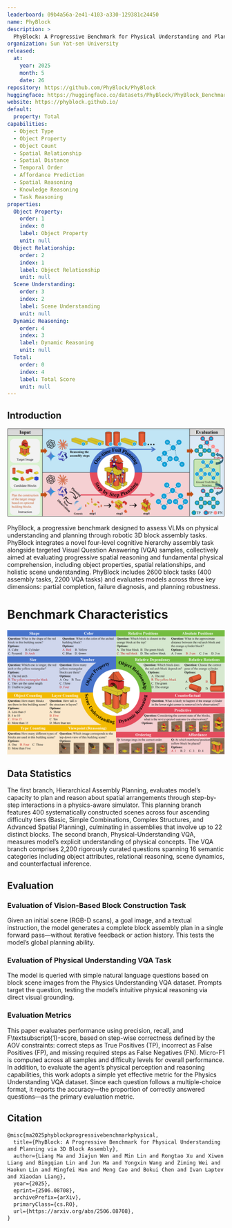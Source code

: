 ```yaml
---
leaderboard: 09b4a56a-2e41-4103-a330-129381c24450
name: PhyBlock
description: >
  PhyBlock: A Progressive Benchmark for Physical Understanding and Planning via 3D Block Assembly
organization: Sun Yat-sen University
released:
  at:
    year: 2025
    month: 5
    date: 26
repository: https://github.com/PhyBlock/PhyBlock
huggingface: https://huggingface.co/datasets/PhyBlock/PhyBlock_Benchmark
website: https://phyblock.github.io/
default:
  property: Total
capabilities:
  - Object Type
  - Object Property
  - Object Count
  - Spatial Relationship
  - Spatial Distance
  - Temporal Order
  - Affordance Prediction
  - Spatial Reasoning
  - Knowledge Reasoning
  - Task Reasoning
properties:
  Object Property:
    order: 1
    index: 0
    label: Object Property
    unit: null
  Object Relationship:
    order: 2
    index: 1
    label: Object Relationship
    unit: null
  Scene Understanding:
    order: 3
    index: 2
    label: Scene Understanding
    unit: null
  Dynamic Reasoning:
    order: 4
    index: 3
    label: Dynamic Reasoning
    unit: null
  Total:
    order: 0
    index: 4
    label: Total Score
    unit: null
---
```


## Introduction

![alt text](assets/PLANPART.png)


PhyBlock, a progressive benchmark designed to assess VLMs on physical understanding and planning through robotic 3D block assembly tasks. PhyBlock integrates a novel four-level cognitive hierarchy assembly task alongside targeted Visual Question Answering (VQA) samples, collectively aimed at evaluating progressive spatial reasoning and fundamental physical comprehension, including object properties, spatial relationships, and holistic scene understanding. PhyBlock includes 2600 block tasks (400 assembly tasks, 2200 VQA tasks) and evaluates models across three key dimensions: partial completion, failure diagnosis, and planning robustness.

# Benchmark Characteristics
![alt text](assets/PHYPART.png)

## Data Statistics

The first branch, Hierarchical Assembly Planning, evaluates model’s capacity to plan and reason about spatial arrangements through step-by-step interactions in a physics-aware simulator.  This planning branch features 400 systematically constructed scenes across four ascending difficulty tiers (Basic, Simple Combinations, Complex Structures, and Advanced Spatial Planning), culminating in assemblies that involve up to 22 distinct blocks.
The second branch, Physical-Understanding VQA, measures model’s explicit understanding of physical concepts.
The VQA branch comprises 2,200 rigorously curated questions spanning 16 semantic categories including object attributes, relational reasoning, scene dynamics, and counterfactual inference.

## Evaluation

### Evaluation of Vision-Based Block Construction Task
Given an initial scene (RGB-D scans), a goal image, and a textual instruction, the model generates a complete block assembly plan in a single forward pass—without iterative feedback or action history. This tests the model’s global planning ability.


### Evaluation of Physical Understanding VQA Task
The model is queried with simple natural language questions based on block scene images from the Physics Understanding VQA dataset. Prompts target the question, testing the model’s intuitive physical reasoning via direct visual grounding.

### Evaluation Metrics
This paper evaluates performance using precision, recall, and F\textsubscript{1}-score, based on step-wise correctness defined by the AOV constraints: correct steps as True Positives (TP), incorrect as False Positives (FP), and missing required steps as False Negatives (FN). Micro-F1 is computed across all samples and difficulty levels for overall performance.
In addition, to evaluate the agent’s physical perception and reasoning capabilities, this work adopts a simple yet effective metric for the Physics Understanding VQA dataset. Since each question follows a multiple-choice format, it reports the accuracy—the proportion of correctly answered questions—as the primary evaluation metric.

## Citation

```
@misc{ma2025phyblockprogressivebenchmarkphysical,
  title={PhyBlock: A Progressive Benchmark for Physical Understanding and Planning via 3D Block Assembly},
  author={Liang Ma and Jiajun Wen and Min Lin and Rongtao Xu and Xiwen Liang and Bingqian Lin and Jun Ma and Yongxin Wang and Ziming Wei and Haokun Lin and Mingfei Han and Meng Cao and Bokui Chen and Ivan Laptev and Xiaodan Liang},
  year={2025},
  eprint={2506.08708},
  archivePrefix={arXiv},
  primaryClass={cs.RO},
  url={https://arxiv.org/abs/2506.08708},
}
```

